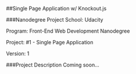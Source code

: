 ##Single Page Application w/ Knockout.js

###Nanodegree Project
School: Udacity

Program: Front-End Web Development Nanodegree

Project: #1 - Single Page Application

Version: 1

###Project Description
Coming soon...
